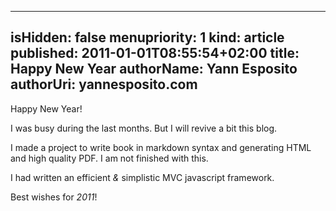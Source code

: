 -----
isHidden:       false
menupriority:   1
kind:           article
published:     2011-01-01T08:55:54+02:00
title: Happy New Year
authorName: Yann Esposito
authorUri: yannesposito.com
-----

Happy New Year!

I was busy during the last months. 
But I will revive a bit this blog.

I made a project to write book in markdown syntax and generating HTML and high quality PDF. I am not finished with this.

I had written an efficient _&_ simplistic MVC javascript framework.

Best wishes for _2011_!
